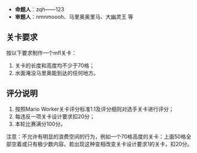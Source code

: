 - **命题人**：zqh——123
- **审题人**：nmnmoooh、马里奥奥里马、大幽灵王 等

## 关卡要求

按以下要求制作一个mfl关卡：

1. 关卡的长度和高度均不少于70格；
2. 水面淹没马里奥能到达的任何地方。

## 评分说明

1. 按照Mario Worker关卡评分标准1.1及评分细则对选手关卡进行评分；
2. 每违反一项关卡设计要求扣20分；
3. 本轮比赛满分100分。

注意：不允许有明显的浪费空间的行为，例如一个70格高度的关卡：上面50格全部空着或只有极少数内容。若出现这种变相改变关卡设计要求1的关卡，扣20分。